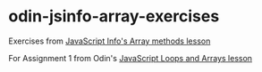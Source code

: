 # odin-jsinfo-array-exercises

Exercises from [JavaScript Info's Array methods lesson](https://javascript.info/array-methods#tasks)

For Assignment 1 from Odin's [JavaScript Loops and Arrays lesson](https://www.theodinproject.com/lessons/foundations-loops-and-arrays)
